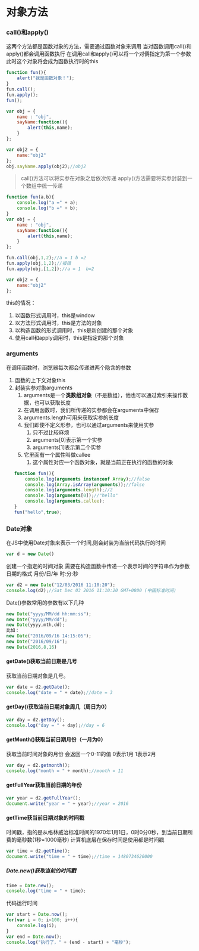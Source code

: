 # 对象方法

### call()和apply()

这两个方法都是函数对象的方法，需要通过函数对象来调用
当对函数调用call()和apply()都会调用函数执行
在调用call和apply()可以将一个对俩指定为第一个参数
    此时这个对象将会成为函数执行时的this

```js
function fun(){
    alert("我是函数对象！");
}
fun.call();
fun.apply();
fun();
```
```js
var obj = {
    name : "obj",
    sayName:function(){
        alert(this,name);
    }
};

var obj2 = {
    name:"obj2"
};
obj.sayName.apply(obj2);//obj2
```
>call()方法可以将实参在对象之后依次传递
apply()方法需要将实参封装到一个数组中统一传递
```js
function fun(a,b){
    console.log("a =" + a);
    console.log("b =" + b);
}
var obj = {
    name : "obj",
    sayName:function(){
        alert(this,name);
    }
};

fun.call(obj,1,2);//a = 1 b =2
fun.apply(obj,1,2);//报错
fun.apply(obj,[1,2]);//a = 1  b=2

var obj2 = {
    name:"obj2"
};
```
this的情况：
1. 以函数形式调用时，this是window
2. 以方法形式调用时，this是方法的对象
3. 以构造函数的形式调用时，this是新创建的那个对象
4. 使用call和apply调用时，this是指定的那个对象

### arguments 
在调用函数时，浏览器每次都会传递进两个隐含的参数
1. 函数的上下文对象this
2. 封装实参对象arguments
   1. arguments是一个**类数组对象**（不是数组），他也可以通过索引来操作数据，也可以获取长度
   2. 在调用函数时，我们所传递的实参都会在arguments中保存
   3. arguments.length可用来获取实参的长度
   4. 我们即使不定义形参，也可以通过arguments来使用实参
      1. 只不过比较麻烦
      2. arguments[0]表示第一个实参
      3. arguments[1]表示第二个实参
   5. 它里面有一个属性叫做callee
      1. 这个属性对应一个函数对象，就是当前正在执行的函数的对象
```js 
   function fun(){
       console.log(arguments instanceof Array);//false
       console.log(Array.isArray(arguments));//false
       console.log(arguments.length);//2
       console.log(arguments[0]);//"hello"
       console.log(arguments.callee);
   }
   fun("hello",true);
```
### Date对象
在JS中使用Date对象来表示一个时间,则会封装为当前代码执行的时间
```js
var d = new Date()
```
创建一个指定的时间对象
需要在构造函数中传递一个表示时间的字符串作为参数
日期的格式  月份/日/年 时:分:秒
```js
var d2 = new Date("12/03/2016 11:10:20");
console.log(d2);//Sat Dec 03 2016 11:10:20 GMT+0800 (中国标准时间)
```
Date()参数常用的参数有以下几种
```js
new Date("yyyy/MM/dd hh:mm:ss");
new Date("yyyy/MM/dd");
new Date(yyyy,mth,dd);
⽐如：
new Date("2016/09/16 14:15:05");
new Date("2016/09/16");
new Date(2016,8,16)
```
#### getDate()获取当前日期是几号
获取当前日期对象是几号。
```js
var date = d2.getDate();
console.log("date = " + date);//date = 3
```
#### getDay()获取当前日期对象周几（周日为0）
```js
var day = d2.getDay();
console.log("day = " + day);//day = 6
```
#### getMonth()获取当前日期月份（一月为0）
获取当前时间对象的月份
会返回一个0-11的值
0表示1月  1表示2月
```js
var day = d2.getmonth();
console.log("month = " + month);//month = 11
```
#### getFullYear获取当前日期的年份
```js
var year = d2.getFullYear();
document.write("year = " + year);//year = 2016
```
#### getTime获当前日期对象的时间戳
时间戳，指的是从格林威治标准时间的1970年1月1日，0时0分0秒，到当前日期所费的毫秒数(1秒=1000毫秒)
计算机底层在保存时间是使用都是时间戳
```js
var time = d2.getTime();
document.write("time = " + time);//time = 1480734620000
```
##### Date.new()获取当前的时间戳
```js
time = Date.new();
console.log("time = " + time);
```
代码运行时间
```js
var start = Date.now();
for(var i = 0; i<100; i++){
    console.log(i);
}
var end = Date.now();
console.log("执行了，" + (end - start) + "毫秒");
```
